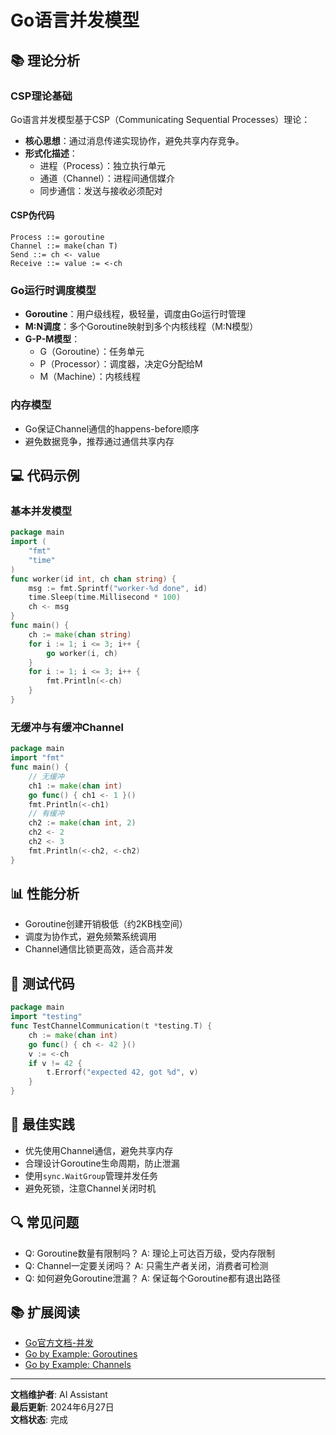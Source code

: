 # Go语言并发模型

## 📚 **理论分析**

### **CSP理论基础**

Go语言并发模型基于CSP（Communicating Sequential Processes）理论：

- **核心思想**：通过消息传递实现协作，避免共享内存竞争。
- **形式化描述**：
  - 进程（Process）：独立执行单元
  - 通道（Channel）：进程间通信媒介
  - 同步通信：发送与接收必须配对

#### **CSP伪代码**

```text
Process ::= goroutine
Channel ::= make(chan T)
Send ::= ch <- value
Receive ::= value := <-ch
```

### **Go运行时调度模型**

- **Goroutine**：用户级线程，极轻量，调度由Go运行时管理
- **M:N调度**：多个Goroutine映射到多个内核线程（M:N模型）
- **G-P-M模型**：
  - G（Goroutine）：任务单元
  - P（Processor）：调度器，决定G分配给M
  - M（Machine）：内核线程

### **内存模型**

- Go保证Channel通信的happens-before顺序
- 避免数据竞争，推荐通过通信共享内存

## 💻 **代码示例**

### **基本并发模型**

```go
package main
import (
    "fmt"
    "time"
)
func worker(id int, ch chan string) {
    msg := fmt.Sprintf("worker-%d done", id)
    time.Sleep(time.Millisecond * 100)
    ch <- msg
}
func main() {
    ch := make(chan string)
    for i := 1; i <= 3; i++ {
        go worker(i, ch)
    }
    for i := 1; i <= 3; i++ {
        fmt.Println(<-ch)
    }
}
```

### **无缓冲与有缓冲Channel**

```go
package main
import "fmt"
func main() {
    // 无缓冲
    ch1 := make(chan int)
    go func() { ch1 <- 1 }()
    fmt.Println(<-ch1)
    // 有缓冲
    ch2 := make(chan int, 2)
    ch2 <- 2
    ch2 <- 3
    fmt.Println(<-ch2, <-ch2)
}
```

## 📊 **性能分析**

- Goroutine创建开销极低（约2KB栈空间）
- 调度为协作式，避免频繁系统调用
- Channel通信比锁更高效，适合高并发

## 🧪 **测试代码**

```go
package main
import "testing"
func TestChannelCommunication(t *testing.T) {
    ch := make(chan int)
    go func() { ch <- 42 }()
    v := <-ch
    if v != 42 {
        t.Errorf("expected 42, got %d", v)
    }
}
```

## 🎯 **最佳实践**

- 优先使用Channel通信，避免共享内存
- 合理设计Goroutine生命周期，防止泄漏
- 使用`sync.WaitGroup`管理并发任务
- 避免死锁，注意Channel关闭时机

## 🔍 **常见问题**

- Q: Goroutine数量有限制吗？
  A: 理论上可达百万级，受内存限制
- Q: Channel一定要关闭吗？
  A: 只需生产者关闭，消费者可检测
- Q: 如何避免Goroutine泄漏？
  A: 保证每个Goroutine都有退出路径

## 📚 **扩展阅读**

- [Go官方文档-并发](https://golang.org/doc/effective_go.html#concurrency)
- [Go by Example: Goroutines](https://gobyexample.com/goroutines)
- [Go by Example: Channels](https://gobyexample.com/channels)

---

**文档维护者**: AI Assistant  
**最后更新**: 2024年6月27日  
**文档状态**: 完成
